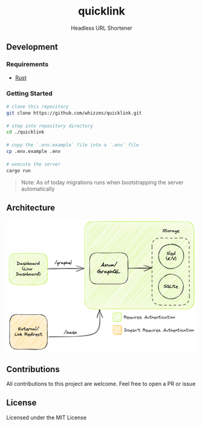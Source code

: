 <div>
  <h1 align="center">quicklink</h1>
  <p align="center">Headless URL Shortener</p>
</div>

## Development

### Requirements

- [Rust](https://rustup.rs)

### Getting Started

```bash
# clone this repository
git clone https://github.com/whizzes/quicklink.git

# step into repository directory
cd ./quicklink

# copy the `.env.example` file into a `.env` file
cp .env.example .env

# execute the server
cargo run
```

> Note: As of today migrations runs when bootstrapping the server automatically

## Architecture

<div align="center">
  <img src="./docs/components-chart.png" />
</div>

## Contributions

All contributions to this project are welcome. Feel free to open a PR or issue

## License

Licensed under the MIT License
